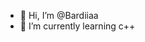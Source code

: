 - 👋 Hi, I’m @Bardiiaa
- 🌱 I’m currently learning c++

<!---
Bardiiaa/Bardiiaa is a ✨ special ✨ repository because its `README.md` (this file) appears on your GitHub profile.
You can click the Preview link to take a look at your changes.
--->
